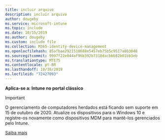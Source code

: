 ```yaml
---
title: incluir arquivo
description: incluir arquivo
author: dougeby
ms.service: microsoft-intune
ms.topic: include
ms.date: 10/15/2019
ms.author: dougeby
ms.custom: include file
ms.collection: M365-identity-device-management
ms.openlocfilehash: 85afbae2921510688e5457eb75b5c9517a863048
ms.sourcegitcommit: 9997f22e044af96b392b7318dacbbb82b01bb3eb
ms.translationtype: MTE75
ms.contentlocale: pt-BR
ms.lasthandoff: 10/16/2019
ms.locfileid: "72427093"
---
```

**Aplica-se a: Intune no portal clássico**

> [!Important]
> O gerenciamento de computadores herdados está ficando sem suporte em 15 de outubro de 2020. Atualize os dispositivos para o Windows 10 e registre-os novamente como dispositivos MDM para mantê-los gerenciados pelo Intune.
>
> [Saiba mais](https://go.microsoft.com/fwlink/?linkid=2107122)
